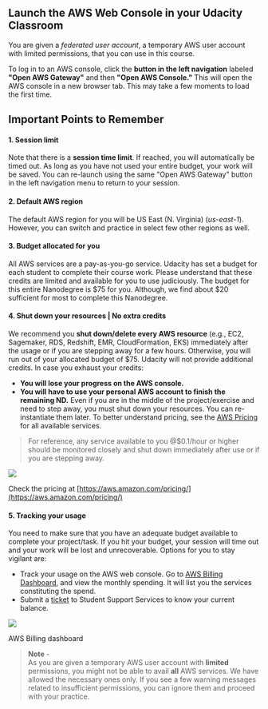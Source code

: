 ## Launch the AWS Web Console in your Udacity Classroom

You are given a _federated user account_, a temporary AWS user account with limited permissions, that you can use in this course.

To log in to an AWS console, click the **button in the left navigation** labeled **"Open AWS Gateway"** and then **"Open AWS Console."** This will open the AWS console in a new browser tab. This may take a few moments to load the first time.

## Important Points to Remember

#### **1\. Session limit**

Note that there is a **session time limit**. If reached, you will automatically be timed out. As long as you have not used your entire budget, your work will be saved. You can re-launch using the same "Open AWS Gateway" button in the left navigation menu to return to your session.

#### **2\. Default AWS region**

The default AWS region for you will be US East (N. Virginia) (_us-east-1_). However, you can switch and practice in select few other regions as well.

#### **3\. Budget allocated for you**

All AWS services are a pay-as-you-go service. Udacity has set a budget for each student to complete their course work. Please understand that these credits are limited and available for you to use judiciously. The budget for this entire Nanodegree is $75 for you. Although, we find about $20 sufficient for most to complete this Nanodegree.

#### 4\. Shut down your resources | No extra credits

We recommend you **shut down/delete every AWS resource** (e.g., EC2, Sagemaker, RDS, Redshift, EMR, CloudFormation, EKS) immediately after the usage or if you are stepping away for a few hours. Otherwise, you will run out of your allocated budget of $75\. Udacity will not provide additional credits. In case you exhaust your credits:

* **You will lose your progress on the AWS console.**
* **You will have to use your personal AWS account to finish the remaining ND.** Even if you are in the middle of the project/exercise and need to step away, you must shut down your resources. You can re-instantiate them later. To better understand pricing, see the [AWS Pricing](https://aws.amazon.com/pricing/) for all available services.
> 
> For reference, any service available to you @$0.1/hour or higher should be monitored closely and shut down immediately after use or if you are stepping away.

![](https://video.udacity-data.com/topher/2021/April/60828d1d_screenshot-2021-04-16-at-2.55.57-pm/screenshot-2021-04-16-at-2.55.57-pm.png)

Check the pricing at [https://aws.amazon.com/pricing/](https://aws.amazon.com/pricing/)

#### **5\. Tracking your usage**

You need to make sure that you have an adequate budget available to complete your project/task. If you hit your budget, your session will time out and your work will be lost and unrecoverable. Options for you to stay vigilant are:

* Track your usage on the AWS web console. Go to [AWS Billing Dashboard](https://console.aws.amazon.com/billing/home#/), and view the monthly spending. It will list you the services constituting the spend.
* Submit a [ticket](https://udacity.zendesk.com/hc/en-us/requests/new?ticket_form_id=110806) to Student Support Services to know your current balance.

![](https://video.udacity-data.com/topher/2021/April/60828964_screenshot-2021-04-23-at-2.02.34-pm/screenshot-2021-04-23-at-2.02.34-pm.png)

AWS Billing dashboard

> **Note** -  
> As you are given a temporary AWS user account with **limited** permissions, you might not be able to avail **all** AWS services. We have allowed the necessary ones only. If you see a few warning messages related to insufficient permissions, you can ignore them and proceed with your practice.